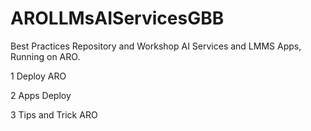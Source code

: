 # AROLLMsAIServicesGBB
Best Practices Repository and Workshop AI Services and LMMS Apps, Running on ARO.

1 Deploy ARO

2 Apps Deploy

3 Tips and Trick ARO



